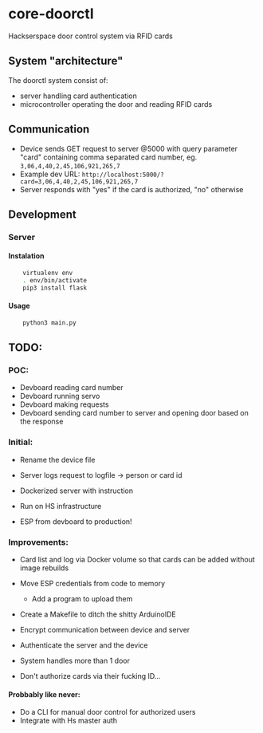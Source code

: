 # core-doorctl
Hackserspace door control system via RFID cards

## System "architecture"

The doorctl system consist of:
- server handling card authentication
- microcontroller operating the door and reading RFID cards

## Communication

- Device sends GET request to server @5000 with query parameter "card" containing comma separated card number, eg. ```3,06,4,40,2,45,106,921,265,7```
- Example dev URL: ```http://localhost:5000/?card=3,06,4,40,2,45,106,921,265,7```
- Server responds with "yes" if the card is authorized, "no" otherwise

## Development

### Server

#### Instalation

```sh
    virtualenv env
    . env/bin/activate
    pip3 install flask
```

#### Usage

```sh
    python3 main.py
```

## TODO:

### POC:

- Devboard reading card number
- Devboard running servo
- Devboard making requests
- Devboard sending card number to server and opening door based on the response

### Initial:

- Rename the device file
- Server logs request to logfile -> person or card id
- Dockerized server with instruction
- Run on HS infrastructure

- ESP from devboard to production!

### Improvements:

- Card list and log via Docker volume so that cards can be added without image rebuilds
- Move ESP credentials from code to memory
    - Add a program to upload them

- Create a Makefile to ditch the shitty ArduinoIDE
- Encrypt communication between device and server
- Authenticate the server and the device
- System handles more than 1 door
- Don't authorize cards via their fucking ID...

#### Probbably like never:

- Do a CLI for manual door control for authorized users
- Integrate with Hs master auth

